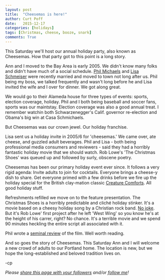 ```yaml
---
layout: post
title:  "Cheesemas is here!"
author: Curt Poff
date:   2015-12-17
categories: [holidays]
tags: [Christmas, cheese, booze, snark]
comments: True
---
```


This Saturday we'll host our annual holiday party, also known as Cheesemas. How that party got to this point is a long story.

<!--more-->

Ann and I moved to the Bay Area is early 2005. We didn't know many folks and didn't have much of a social schedule. [Phil Michaels](https://twitter.com/philipmichaels) and [Lisa Schmeiser](https://twitter.com/lschmeiser) were recently married and moved to town not long after us. Phil being my boss, we talked frequently and wasn't long before he and Lisa invited the wife and I over for dinner. We got along great.

We would go to their Alameda house for three types of events: sports, election coverage, holiday. Phil and I both being baseball and soccer fans, sports was our maintstay. Election coverage was also a good annual treat. I remember watchin both Schwarzenegger's Calif. governor re-election and Obama's big win at Casa Schmichaels.

But Cheesemas was our crown jewel. Our holiday franchise.

Lisa sent us a holiday invite in 2005/6 for 'cheesemas.' We came over, ate cheese, and guzzled adult beverages. Phil and Lisa - both being professional media consumers and reviewers - said they had a horribly fantastic holiday movie that we should watch. Rob Lowe's 'The Christmas Shoes' was queued up and followed by surly, obscene poetry. 

Cheesemas has been our primary holiday event ever since. It follows a very rigid agenda: Invite adults to join for cocktails. Everyone brings a cheese-y dish to share. Get everyone primed with a few drinks before we fire up the holiday special for the British clay-mation classic [Creature Comforts](https://www.youtube.com/watch?v=_DUf27qvRo0). All good holiday stuff.

Refreshments refilled we move on to the feature presentation. The Christmas Shoes is a horribly predictable and cliché holiday stinker. It's a movie based on a cheesy holiday song by a Christian rock band. [No joke](https://www.youtube.com/watch?v=iq10bz3PxyY). But it's Rob Lowe' first project after he left 'West Wing' so you know he's at the height of his carrer, right? No chance. It's a terrible movie and we spend 90 minutes heckling the entire script all associated with it.

Phil wrote a [seminal review](http://www.televisionwithoutpity.com/show/mondo-extra/the-christmas-shoes/) of the film. Well worth reading.

And so goes the story of Cheesemas. This Saturday Ann and I will welcome a new crowd of adults to our Portland home. The location is new, but we hope the long-established and beloved tradition lives on.

-cp

*Please
<a href="https://twitter.com/intent/tweet?url={{ site.production_url }}{{ page.url }}&text={{ page.title }}&via=cpoff" 
   target="_blank">
  share this page with your followers</a> 
and/or 
<a href="https://twitter.com/cpoff">
  follow me</a>!*
